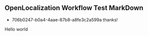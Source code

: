 ## OpenLocalization Workflow Test MarkDown
* 706b0247-b0a4-4aae-87b8-a8fe3c2a599a 
thanks!

Hello world